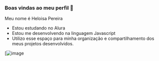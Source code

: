 ### Boas vindas ao meu perfil 💙

Meu nome é Heloisa Pereira

 - Estou estudando no Alura
 - Estou me desenvolvendo na linguagem Javascript
 - Utilizo esse espaço para minha organização e compartilhamento dos meus projetos desenvolvidos.

[![image](https://github.com/user-attachments/assets/f3505cd8-0959-4cde-8b18-e082d902edeb)


